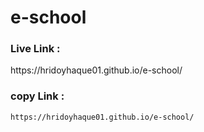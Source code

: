 # e-school


<h3>Live Link : </h3>
https://hridoyhaque01.github.io/e-school/

<h3>copy Link : </h3>

```sh
https://hridoyhaque01.github.io/e-school/
```

